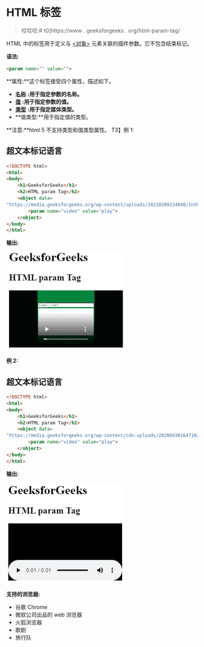 # HTML <param>标签

> 哎哎哎:# t0]https://www . geeksforgeeks . org/html-param-tag/

HTML 中的<param>标签用于定义与 [<对象>](https://www.geeksforgeeks.org/html-object-tag/) 元素关联的插件参数。它不包含结束标记。

**语法:**

```html
<param name="" value="">
```

**属性:**这个标签接受四个属性，描述如下。

*   [**名称**](https://www.geeksforgeeks.org/html-param-name-attribute/#:~:text=The%20HTML%20param%20name%20Attribute,associated%20with%20element.&text=Attribute%20Values%3A%20It%20contains%20the,for%20the%20element.) **:用于指定参数的名称。**
*   [**值**](https://www.geeksforgeeks.org/html-param-value-attribute/) **:用于指定参数的值。**
*   [**类型**](https://www.geeksforgeeks.org/html-type-attribute/) **:用于指定媒体类型。**
*   **值类型:**用于指定值的类型。

**注意:**html 5 不支持类型和值类型属性。
T3】例 1:

## 超文本标记语言

```html
<!DOCTYPE html>
<html>
<body>
    <h1>GeeksforGeeks</h1>
    <h2>HTML param Tag</h2>
    <object data=
"https://media.geeksforgeeks.org/wp-content/uploads/20210209234048/InShot_20210209_233841711.mp4">
        <param name="video" value="play">
    </object>
</body>
</html>                                
```

**输出:**

![](img/f3c54a1c7522135acce5c28c706c3f33.png)

**例 2:**

## 超文本标记语言

```html
<!DOCTYPE html>
<html>
<body>
    <h1>GeeksforGeeks</h1>
    <h2>HTML param Tag</h2>
    <object data=
"https://media.geeksforgeeks.org/wp-content/cdn-uploads/20200430164710/captured_voice.mp3">
        <param name="video" value="play">
    </object>
</body>
</html>
```

**输出:**

![](img/c1bdb3a29454cca2a2eff00e3d9ee2b2.png)

**支持的浏览器:**

*   谷歌 Chrome
*   微软公司出品的 web 浏览器
*   火狐浏览器
*   歌剧
*   旅行队